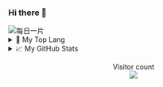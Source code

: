 ### Hi there 👋

<!--
**skeetwu/skeetwu** is a ✨ _special_ ✨ repository because its `README.md` (this file) appears on your GitHub profile.

Here are some ideas to get you started:

- 🔭 I’m currently working on ...
- 🌱 I’m currently learning ...
- 👯 I’m looking to collaborate on ...
- 🤔 I’m looking for help with ...
- 💬 Ask me about ...
- 📫 How to reach me: ...
- 😄 Pronouns: ...
- ⚡ Fun fact: ...
-->

<img src="https://api.dujin.org/bing/1366.php" alt="每日一片" />


<details>
<summary>🔭 My Top Lang</summary>

<p align="center"> <img src="https://github-readme-stats.vercel.app/api/top-langs/?username=skeetwu&layout=compact" alt="skeetwu" />

</details>
<details>
<summary>📈 My GitHub Stats</summary>

<p align="center"> <img src="https://github-readme-stats.vercel.app/api?username=skeetwu&show_icons=true&theme=gotham" alt="skeetwu" />

</details>

<p align="center"> 
  Visitor count<br>
  <img src="https://profile-counter.glitch.me/istarwyh/count.svg" />
</p>
